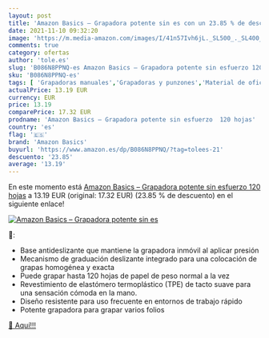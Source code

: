 ```yaml
---
layout: post
title: 'Amazon Basics – Grapadora potente sin es con un 23.85 % de descuento'
date: 2021-11-10 09:32:20
image: 'https://m.media-amazon.com/images/I/41n57Ivh6jL._SL500_._SL400_.jpg'
comments: true
category: ofertas
author: 'tole.es'
slug: 'B086N8PPNQ-es Amazon Basics – Grapadora potente sin esfuerzo 120 hojas'
sku: 'B086N8PPNQ-es'
tags: [ 'Grapadoras manuales','Grapadoras y punzones','Material de oficina','Oficina y papelería','amazon basics','grapadora', ]
actualPrice: 13.19 EUR
currency: EUR
price: 13.19
comparePrice: 17.32 EUR
prodname: 'Amazon Basics – Grapadora potente sin esfuerzo  120 hojas'
country: 'es'
flag: '🇪🇸'
brand: 'Amazon Basics'
buyurl: 'https://www.amazon.es/dp/B086N8PPNQ/?tag=tolees-21'
descuento: '23.85'
average: '13.19'
---
```


En este momento está [Amazon Basics – Grapadora potente sin esfuerzo  120 hojas](https://www.amazon.es/dp/B086N8PPNQ/?tag=tolees-21) a 13.19 EUR (original: 17.32 EUR) (23.85 %  de descuento) en el siguiente enlace!

[![Amazon Basics – Grapadora potente sin es](https://m.media-amazon.com/images/I/41n57Ivh6jL._SL500_._SL400_.jpg)](https://www.amazon.es/dp/B086N8PPNQ/?tag=tolees-21)

🔎:

- Base antideslizante que mantiene la grapadora inmóvil al aplicar presión
- Mecanismo de graduación deslizante integrado para una colocación de grapas homogénea y exacta
- Puede grapar hasta 120 hojas de papel de peso normal a la vez
- Revestimiento de elastómero termoplástico (TPE) de tacto suave para una sensación cómoda en la mano.
- Diseño resistente para uso frecuente en entornos de trabajo rápido
- Potente grapadora para grapar varios folios

[🛒 Aquí!!!](https://www.amazon.es/dp/B086N8PPNQ/?tag=tolees-21)
